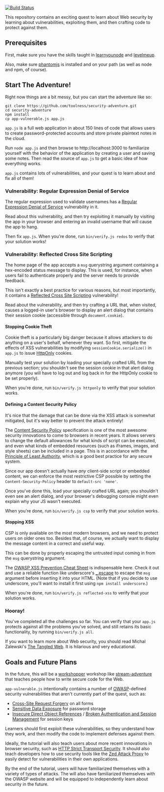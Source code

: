 [![Build Status](https://travis-ci.org/toolness/security-adventure.png)](https://travis-ci.org/toolness/security-adventure)

This repository contains an exciting quest to learn about Web security by
learning about vulnerabilities, exploiting them, and then crafting code to
protect against them.

## Prerequisites

First, make sure you have the skills taught in [learnyounode][] and
[levelmeup][].

Also, make sure [phantomjs][] is installed and on your path (as well as
node and npm, of course).

## Start The Adventure!

Right now things are a bit messy, but you can start the adventure like so:

```
git clone https://github.com/toolness/security-adventure.git
cd security-adventure
npm install
cp app-vulnerable.js app.js
```

`app.js` is a full web application in about 150 lines of code that
allows users to create password-protected accounts and store private
plaintext notes in the cloud.

Run `node app.js` and then browse to http://localhost:3000 to familiarize
yourself with the behavior of the application by creating a user and saving
some notes. Then read the source of `app.js` to get a basic idea of how
everything works.

`app.js` contains lots of vulnerabilities, and your quest is to learn about
and fix all of them!

### Vulnerability: Regular Expression Denial of Service

The regular expression used to validate usernames has a 
[Regular Expression Denial of Service][redos] vulnerability in it.

Read about this vulnerability, and then try exploiting it manually by
visiting the app in your browser and entering an invalid username that
will cause the app to hang.

Then fix `app.js`. When you're done, run `bin/verify.js redos` to verify
that your solution works!

### Vulnerability: Reflected Cross Site Scripting

The home page of the app accepts a `msg` querystring argument containing
a hex-encoded status message to display. This is used, for instance, when
users fail to authenticate properly and the server needs to provide feedback.

This isn't exactly a best practice for various reasons, but most importantly,
it contains a [Reflected Cross Site Scripting][reflected] vulnerability!

Read about the vulnerability, and then try crafting a URL that, when visited,
causes a logged-in user's browser to display an alert dialog that contains
their session cookie (accessible through `document.cookie`).

#### Stopping Cookie Theft

Cookie theft is a particularly big danger because it allows attackers to
do anything on a user's behalf, whenever they want. So first, mitigate
the effects of XSS vulnerabilities by modifying `sessionCookie.serialize()`
in `app.js` to issue [HttpOnly][] cookies.

Manually test your solution by loading your specially crafted URL from
the previous section; you shouldn't see the session cookie in that
alert dialog anymore (you will have to log out and log back in for the
HttpOnly cookie to be set properly).

When you're done, run `bin/verify.js httponly` to verify that your solution
works.

#### Defining a Content Security Policy

It's nice that the damage that can be done via the XSS attack is somewhat
mitigated, but it's way better to prevent the attack entirely!

The [Content Security Policy][csp] specification is one of the most
awesome security innovations to come to browsers in recent years. It
allows servers to change the default allowances for what kinds of
script can be executed, and even what kinds of embedded resources
(such as iframes, images, and style sheets) can be included in a page. This
is in accordance with the [Principle of Least Authority][pola], which
is a good best practice for any secure system.

Since our app doesn't actually have *any* client-side script or embedded
content, we can enforce the most restrictive CSP possible by setting the
`Content-Security-Policy` header to `default-src 'none'`.

Once you've done this, load your specially crafted URL again; you shouldn't
even see an alert dialog, and your browser's debugging console might
even explain why your JS wasn't executed.

When you're done, run `bin/verify.js csp` to verify that your solution
works.

#### Stopping XSS

CSP is only available on the most modern browsers, and we need to
protect users on older ones too. Besides that, of course, we actually want
to display the message content in a correct and useful way.

This can be done by properly escaping the untrusted input coming in
from the `msg` querystring argument.

The [OWASP XSS Prevention Cheat Sheet][xss-cheat-sheet] is indispensable
here. Check it out and use a reliable function like underscore's
[_.escape][] to escape the `msg` argument before inserting it into your
HTML. (Note that if you decide to use underscore, you'll want to install it
first using `npm install underscore`.)

When you're done, run `bin/verify.js reflected-xss` to verify that your
solution works.

### Hooray!

You've completed all the challenges so far. You can verify that your `app.js`
protects against all the problems you've solved, and still retains its
basic functionality, by running `bin/verify.js all`.

If you want to learn more about Web security, you should read Michal Zalewski's
[The Tangled Web][tangled]. It is hilarious and very educational.

## Goals and Future Plans

In the future, this will be a [workshopper][] workshop like
[stream-adventure][] that teaches people how to write secure code for the Web.

`app-vulnerable.js` intentionally contains a number of [OWASP][]-defined
security vulnerabilities that aren't currently part of the quest, such as:

* [Cross-Site Request Forgery][csrf] on all forms
* [Sensitive Data Exposure][sde] for password storage
* [Insecure Direct Object References][idor] /
  [Broken Authentication and Session Management][brokenauth] for session keys

Learners should first exploit these vulnerabilities, so they
understand how they work, and then modify the code to implement
defenses against them.

Ideally, the tutorial will also teach users about more recent innovations in 
browser security, such as [HTTP Strict Transport Security][hsts]. It should
also teach developers how to use security tools like the
[Zed Attack Proxy][zap] to easily detect for vulnerabilities in their
own applications.

By the end of the tutorial, users will have familiarized themselves with a
variety of types of attacks. The will also have familiarized themselves with
the OWASP website and will be equipped to independently learn about security
in the future.

  [pola]: http://en.wikipedia.org/wiki/Principle_of_least_privilege
  [xss-cheat-sheet]: https://www.owasp.org/index.php/XSS_%28Cross_Site_Scripting%29_Prevention_Cheat_Sheet
  [_.escape]: http://underscorejs.org/#escape
  [zap]: https://www.owasp.org/index.php/OWASP_Zed_Attack_Proxy_Project
  [HttpOnly]: https://www.owasp.org/index.php/HttpOnly
  [phantomjs]: http://phantomjs.org/
  [workshopper]: https://github.com/rvagg/workshopper
  [stream-adventure]: https://github.com/substack/stream-adventure
  [learnyounode]: https://github.com/rvagg/learnyounode
  [levelmeup]: https://github.com/rvagg/levelmeup
  [OWASP]: https://www.owasp.org/
  [csrf]: https://www.owasp.org/index.php/Cross-Site_Request_Forgery_%28CSRF%29
  [reflected]: https://www.owasp.org/index.php/Testing_for_Reflected_Cross_site_scripting_%28OWASP-DV-001%29
  [sde]: https://www.owasp.org/index.php/Top_10_2013-A6-Sensitive_Data_Exposure
  [idor]: https://www.owasp.org/index.php/Top_10_2013-A4-Insecure_Direct_Object_References
  [brokenauth]: https://www.owasp.org/index.php/Top_10_2013-A2-Broken_Authentication_and_Session_Management
  [csp]: https://developer.mozilla.org/en-US/docs/Security/CSP/Introducing_Content_Security_Policy
  [hsts]: https://developer.mozilla.org/en-US/docs/Security/HTTP_Strict_Transport_Security
  [tangled]: http://lcamtuf.coredump.cx/tangled/
  [redos]: https://www.owasp.org/index.php/Regular_expression_Denial_of_Service_-_ReDoS
